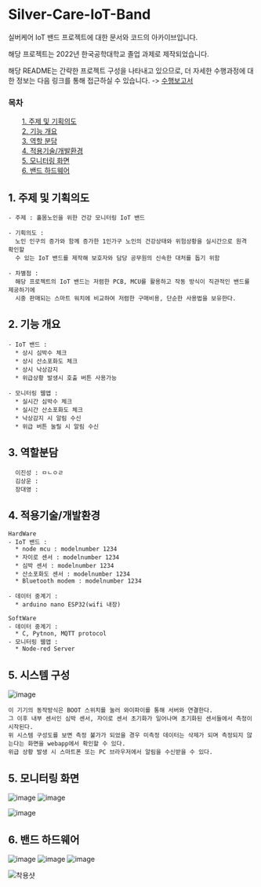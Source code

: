 # Silver-Care-IoT-Band

실버케어 IoT 밴드 프로젝트에 대한 문서와 코드의 아카이브입니다.   
   
해당 프로젝트는 2022년 한국공학대학교 졸업 과제로 제작되었습니다.   
   
해당 README는 간략한 프로젝트 구성을 나타내고 있으므로, 더 자세한 수행과정에 대한 정보는 다음 링크를 통해 접근하실 수 있습니다.  -> [수행보고서](/수행보고서파일경로)   
   
   
### 목차
&emsp;&emsp;[1. 주제 및 기획의도](#1.-주제-및-기획의도)   
&emsp;&emsp;[2. 기능 개요](#2.-기능-개요)   
&emsp;&emsp;[3. 역할 분담](#3.-역할-분담)   
&emsp;&emsp;[4. 적용기술/개발환경](#4.-적용기술/개발환경)   
&emsp;&emsp;[5. 모니터링 화면](#5.-모니터링-화면)   
&emsp;&emsp;[6. 밴드 하드웨어](#6.-밴드-하드웨어)   
   
   
## 1. 주제 및 기획의도
```
- 주제 : 홀몸노인을 위한 건강 모니터링 IoT 밴드

- 기획의도 :
  노인 인구의 증가와 함께 증가한 1인가구 노인의 건강상태와 위험상황을 실시간으로 원격 확인할
  수 있는 IoT 밴드를 제작해 보호자와 담당 공무원의 신속한 대처를 돕기 위함

- 차별점 :
  해당 프로젝트의 IoT 밴드는 저렴한 PCB, MCU를 활용하고 작동 방식이 직관적인 밴드를 제공하기에
  시중 판매되는 스마트 워치에 비교하여 저렴한 구매비용, 단순한 사용법을 보유한다.
```

## 2. 기능 개요
```
- IoT 밴드 :
  * 상시 심박수 체크
  * 상시 산소포화도 체크
  * 상시 낙상감지
  * 위급상황 발생시 호출 버튼 사용가능

- 모니터링 웹앱 :
  * 실시간 심박수 체크
  * 실시간 산소포화도 체크
  * 낙상감지 시 알림 수신
  * 위급 버튼 눌릴 시 알림 수신
```

## 3. 역할분담
```
  이진성 : ㅁㄴㅇㄹ   
  김상운 :   
  장대영 :   
```


## 4. 적용기술/개발환경
```
HardWare
- IoT 밴드 :
  * node mcu : modelnumber 1234
  * 자이로 센서 : modelnumber 1234
  * 심박 센서 : modelnumber 1234
  * 산소포화도 센서 : modelnumber 1234
  * Bluetooth modem : modelnumber 1234

- 데이터 중계기 :
  * arduino nano ESP32(wifi 내장)

SoftWare
- 데이터 중계기 :
  * C, Pytnon, MQTT protocol
- 모니터링 웹앱 :
  * Node-red Server
```

## 5. 시스템 구성
![image](https://github.com/user-attachments/assets/c9069c11-8ec3-4f4a-9e55-89a3a3ddc9da)
```
이 기기의 동작방식은 BOOT 스위치를 눌러 와이파이를 통해 서버와 연결한다.
그 이후 내부 센서인 심박 센서, 자이로 센서 초기화가 일어나며 초기화된 센서들에서 측정이 시작된다.
위 시스템 구성도를 보면 측정 불가가 되었을 경우 미측정 데이터는 삭제가 되며 측정되지 않는다는 화면을 webapp에서 확인할 수 있다.
위급 상황 발생 시 스마트폰 또는 PC 브라우저에서 알림을 수신받을 수 있다.
```

## 5. 모니터링 화면
![image](https://github.com/user-attachments/assets/bb74c167-b7a4-417e-9347-f9ef89f70ccd)
![image](https://github.com/user-attachments/assets/588aa196-7bdc-4700-8a04-574597326435)

![image](https://github.com/user-attachments/assets/398c9389-3a8a-4cc8-b48a-3dd5edca383c)


## 6. 밴드 하드웨어

![image](https://github.com/user-attachments/assets/5263309c-7937-4c89-9a11-1ce54369e2e7)
![image](https://github.com/user-attachments/assets/a7a8837d-07fc-4b83-b136-954e542c57ab)
![image](https://github.com/user-attachments/assets/ebaabd7c-dd37-429b-8b3d-a23b17cfe073)


![착용샷](https://github.com/user-attachments/assets/55601ac2-346d-4034-a169-d8e238a8f885)


